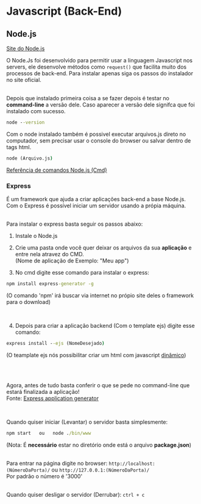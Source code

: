 # Javascript (Back-End)

## Node.js

[Site do Node.js](https://nodejs.org/en/)

O Node.Js foi desenvolvido para permitir usar a linguagem Javascript nos servers, ele desenvolve métodos como `request()` que facilita muito dos processos de back-end. Para instalar apenas siga os passos do instalador no site oficial.<br><br>

Depois que instalado primeira coisa a se fazer depois é testar no **command-line** a versão dele. Caso aparecer a versão dele signifca que foi instalado com sucesso.

```cmd
node --version
```

Com o node instalado também é possivel executar arquivos.js direto no computador, sem precisar usar o console do browser ou salvar dentro de tags html.

```cmd
node (Arquivo.js)
```

[Referência de comandos Node.js (Cmd)](https://nodejs.org/dist/latest-v10.x/docs/api/cli.html)

### Express

É um framework que ajuda a criar aplicações back-end a base Node.js. Com o Express é possível iniciar um servidor usando a própia máquina.<br><br>

Para instalar o express basta seguir os passos abaixo:

1. Instale o Node.js

2. Crie uma pasta onde você quer deixar os arquivos da sua **aplicação**  e entre nela atravez do CMD.<br>
(Nome de aplicação de Exemplo: "Meu app")

3. No cmd digite esse comando para instalar o express:

```cmd
npm install express-generator -g
```

(O comando 'npm' irá buscar via internet no própio site deles o framework para o download)

<br>

4. Depois para criar a aplicação backend (Com o template ejs) digite esse comando:

```cmd
express install --ejs (NomeDesejado)
```

(O teamplate ejs nós possibilitar criar um html com javascript [dinâmico]())

<br><br>

Agora, antes de tudo basta conferir o que se pede no command-line que estará finalizada a aplicação!<br>
Fonte: [Express application generator](https://expressjs.com/en/starter/generator.html)

<br>

Quando quiser iniciar (Levantar) o servidor basta simplesmente:

```cmd
npm start   ou   node ./bin/www    
```

(Nota: É **necessário** estar no diretório onde está o arquivo **package.json**)<br><br>

Para entrar na página digite no browser: `http://localhost:(NúmeroDaPorta)/` ou `http://127.0.0.1:(NúmeroDaPorta)/`<br>
Por padrão o número é '3000'<br><br>

Quando quiser desligar o servidor (Derrubar): `ctrl + c`
